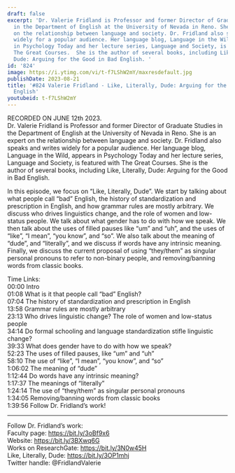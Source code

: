 ```yaml
---
draft: false
excerpt: 'Dr. Valerie Fridland is Professor and former Director of Graduate Studies
  in the Department of English at the University of Nevada in Reno. She is an expert
  on the relationship between language and society. Dr. Fridland also speaks and writes
  widely for a popular audience. Her language blog, Language in the Wild, appears
  in Psychology Today and her lecture series, Language and Society, is featured with
  The Great Courses.  She is the author of several books, including Like, Literally,
  Dude: Arguing for the Good in Bad English. '
id: '824'
image: https://i.ytimg.com/vi/t-f7LShW2mY/maxresdefault.jpg
publishDate: 2023-08-21
title: '#824 Valerie Fridland - Like, Literally, Dude: Arguing for the Good in Bad
  English'
youtubeid: t-f7LShW2mY
---
```

RECORDED ON JUNE 12th 2023.  
Dr. Valerie Fridland is Professor and former Director of Graduate Studies in the Department of English at the University of Nevada in Reno. She is an expert on the relationship between language and society. Dr. Fridland also speaks and writes widely for a popular audience. Her language blog, Language in the Wild, appears in Psychology Today and her lecture series, Language and Society, is featured with The Great Courses.  She is the author of several books, including Like, Literally, Dude: Arguing for the Good in Bad English. 

In this episode, we focus on “Like, Literally, Dude”. We start by talking about what people call “bad” English, the history of standardization and prescription in English, and how grammar rules are mostly arbitrary. We discuss who drives linguistics change, and the role of women and low-status people. We talk about what gender has to do with how we speak. We then talk about the uses of filled pauses like “um” and “uh”, and the uses of “like”, “I mean”, “you know”, and “so”. We also talk about the meaning of “dude”, and “literally”, and we discuss if words have any intrinsic meaning. Finally, we discuss the current proposal of using “they/them” as singular personal pronouns to refer to non-binary people, and removing/banning words from classic books.

Time Links:  
00:00 Intro  
01:08  What is it that people call “bad” English?  
07:04  The history of standardization and prescription in English  
13:58  Grammar rules are mostly arbitrary  
23:13  Who drives linguistic change? The role of women and low-status people  
34:14  Do formal schooling and language standardization stifle linguistic change?  
39:33  What does gender have to do with how we speak?  
52:23  The uses of filled pauses, like “um” and “uh”  
58:10  The use of “like”, “I mean”, “you know”, and “so”  
1:06:02  The meaning of “dude”  
1:12:44  Do words have any intrinsic meaning?  
1:17:37  The meanings of “literally”  
1:24:14  The use of “they/them” as singular personal pronouns  
1:34:05  Removing/banning words from classic books  
1:39:56  Follow Dr. Fridland’s work!

---

Follow Dr. Fridland’s work:  
Faculty page: https://bit.ly/3oBf9x6  
Website: https://bit.ly/3BXwq6G  
Works on ResearchGate: https://bit.ly/3N0w45H  
Like, Literally, Dude: https://bit.ly/3OP1mhj  
Twitter handle: @FridlandValerie
